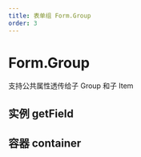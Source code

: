 ```yaml
---
title: 表单组 Form.Group
order: 3
---
```


# Form.Group

支持公共属性透传给子 Group 和子 Item

## 实例 getField

<code src="./FormGroup/demos/instance.tsx" ></code>

## 容器 container

<code src="./FormGroup/demos/container.tsx" ></code>
